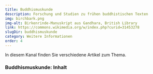 ```yaml
---
title: Buddhismuskunde
description: Forschung und Studien zu frühen buddhistischen Texten
img: birchbark.png
img-alt: Birkenrinde-Manuskript aus Gandhara, British Library
link: https://commons.wikimedia.org/w/index.php?curid=31453278
slugDir: buddhismuskunde
category: Weitere Informationen
order: 4
---
```

In diesem Kanal finden Sie verschiedene Artikel zum Thema.

### Buddhismuskunde: Inhalt

